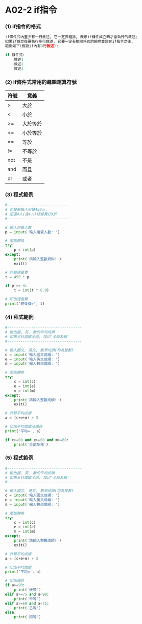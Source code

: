 # A02-2 if指令


### (1) if指令的格式
``` python
if條件式內至少有一行敘述, 它一定要縮排, 表示if條件成立時才會執行的敘述;
如果if成立後要執行多行敘述, 它要一定有相同格式的縮排並寫在if指令之後.
範例如下(假設if內有3行敘述):

if 條件式:
    敘述1
    敘述2
    敘述3
```

### (2) if條件式常用的邏輯運算符號

| 符號 | 意義 |
|------|------|
| >    | 大於 |
| <    | 小於 |
| >=    | 大於等於 |
| <=    | 小於等於 |
| ==    | 等於 |
| !=    | 不等於 |
| not    | 不是 |
| and    | 而且 |
| or    | 或者 |


### (3) 程式範例
``` python
#----------------------------
# 此餐廳每人用餐450元,
# 超過4人(含4人)總餐費打9折
#----------------------------

# 輸入用餐人數
p = input('輸入用餐人數: ')

# 型態轉換
try:
    p = int(p)
except:
    print('請輸入整數資料!')
    exit()

# 計算總餐費
t = 450 * p

if p >= 4:
    t = int(t * 0.9)

# 印出總餐費
print('總餐費=', t)
```


### (4) 程式範例
``` python
#----------------------------------
# 輸出國, 英, 數的平均成績
# 如果三科成績全過, 加印'全部及格'
#----------------------------------

# 輸入國文, 英文, 數學成績(均為整數)
c = input('輸入國文成績: ')
e = input('輸入英文成績: ')
m = input('輸入數學成績: ')

# 型態轉換
try:
    c = int(c)
    e = int(e)
    m = int(m)        
except:
    print('請輸入整數成績!')
    exit()

# 計算平均成績
a = (c+e+m) / 3

# 印出平均成績及備註
print('平均=', a)

if c>=60 and e>=60 and m>=60:
    print('全部及格')
```



### (5) 程式範例
``` python
#----------------------------------
# 輸出國, 英, 數的平均成績
# 如果三科成績全過, 加印'全部及格'
#----------------------------------

# 輸入國文, 英文, 數學成績(均為整數)
c = input('輸入國文成績: ')
e = input('輸入英文成績: ')
m = input('輸入數學成績: ')

# 型態轉換
try:
    c = int(c)
    e = int(e)
    m = int(m)        
except:
    print('請輸入整數成績!')
    exit()

# 計算平均成績
a = (c+e+m) / 3

# 印出平均成績
print('平均=', a)

# 印出備註
if a>=90:
    print('優等')
elif a>=75 and a<90:
    print('甲等')
elif a>=60 and a<75:
    print('乙等')  
else:
    print('丙等')          
```
